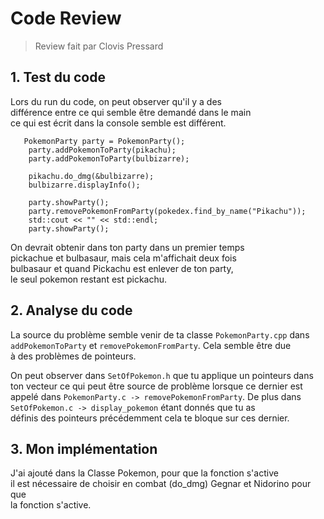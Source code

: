 # Code Review
> Review fait par Clovis Pressard

## 1. Test du code
Lors du run du code, on peut observer qu'il y a des   
différence entre ce qui semble être demandé dans le main  
ce qui est écrit dans la console semble est différent.  

```aiignore
   PokemonParty party = PokemonParty();
    party.addPokemonToParty(pikachu);
    party.addPokemonToParty(bulbizarre);

    pikachu.do_dmg(&bulbizarre);
    bulbizarre.displayInfo();

    party.showParty();
    party.removePokemonFromParty(pokedex.find_by_name("Pikachu"));
    std::cout << "" << std::endl;
    party.showParty();
```
On devrait obtenir dans ton party dans un premier temps  
pickachue et bulbasaur, mais cela m'affichait deux fois  
bulbasaur et quand Pickachu est enlever de ton party,  
le seul pokemon restant est pickachu.

## 2. Analyse du code
La source du problème semble venir de ta classe ```PokemonParty.cpp``` dans
```addPokemonToParty``` et ```removePokemonFromParty```. Cela semble être due  
à des problèmes de pointeurs.

On peut observer dans ```SetOfPokemon.h``` que tu applique un pointeurs dans ton
vecteur ce qui peut être source de problème lorsque ce dernier est appelé dans 
```PokemonParty.c -> removePokemonFromParty```.
De plus dans ```SetOfPokemon.c -> display_pokemon``` étant donnés que tu as  
définis des pointeurs précédemment cela te bloque sur ces dernier.

## 3. Mon implémentation
J'ai ajouté dans la Classe Pokemon, pour que la fonction s'active  
il est nécessaire de choisir en combat (do_dmg) Gegnar et Nidorino pour que  
la fonction s'active.